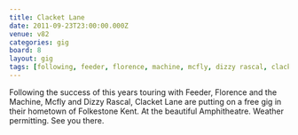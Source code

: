 ```yaml
---
title: Clacket Lane
date: 2011-09-23T23:00:00.000Z
venue: v82
categories: gig
board: 8
layout: gig
tags: [following, feeder, florence, machine, mcfly, dizzy rascal, clacket lane, folkestone kent, amphitheatre, weather]
---
```

Following the success of this years touring with Feeder, Florence and the Machine, Mcfly and Dizzy Rascal, Clacket Lane are putting on a free gig in their hometown of Folkestone Kent. At the beautiful Amphitheatre. Weather permitting. See you there.